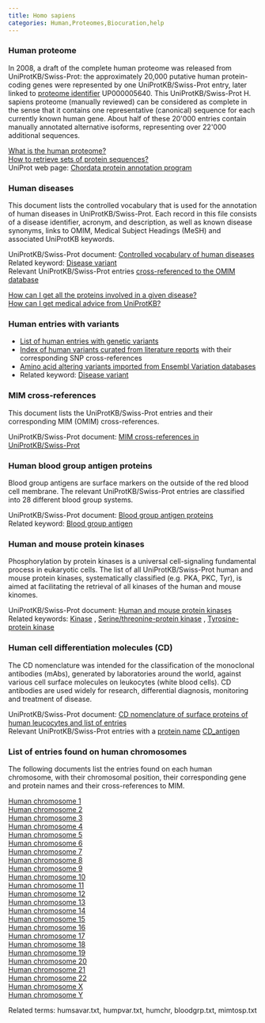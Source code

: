 ```yaml
---
title: Homo sapiens
categories: Human,Proteomes,Biocuration,help
---
```


### Human proteome

In 2008, a draft of the complete human proteome was released from UniProtKB/Swiss-Prot: the approximately 20,000 putative human protein-coding genes were represented by one UniProtKB/Swiss-Prot entry, later linked to [proteome identifier](https://www.uniprot.org/help/proteome%5fid) UP000005640. This UniProtKB/Swiss-Prot H. sapiens proteome (manually reviewed) can be considered as complete in the sense that it contains one representative (canonical) sequence for each currently known human gene. About half of these 20'000 entries contain manually annotated alternative isoforms, representing over 22'000 additional sequences.

[What is the human proteome?](http://www.uniprot.org/help/human%5Fproteome)  
[How to retrieve sets of protein sequences?](http://www.uniprot.org/help/retrieve%5Fsets)  
UniProt web page: [Chordata protein annotation program](http://www.uniprot.org/program/Chordata)

### Human diseases

This document lists the controlled vocabulary that is used for the annotation of human diseases in UniProtKB/Swiss-Prot. Each record in this file consists of a disease identifier, acronym, and description, as well as known disease synonyms, links to OMIM, Medical Subject Headings (MeSH) and associated UniProtKB keywords.

UniProtKB/Swiss-Prot document: [Controlled vocabulary of human diseases](http://www.uniprot.org/docs/humdisease)  
Related keyword: [Disease variant](http://www.uniprot.org/keywords/KW-0225)  
Relevant UniProtKB/Swiss-Prot entries [cross-referenced to the OMIM database](https://www.uniprot.org/uniprotkb/?query=database%3Amim)

[How can I get all the proteins involved in a given disease?](http://www.uniprot.org/help/disease%5Fquery)  
[How can I get medical advice from UniProtKB?](http://www.uniprot.org/help/medical%5Fadvice)

### Human entries with variants

-   [List of human entries with genetic variants](http://www.uniprot.org/docs/humpvar)
-   [Index of human variants curated from literature reports](http://www.uniprot.org/docs/humsavar) with their corresponding SNP cross-references
-   [Amino acid altering variants imported from Ensembl Variation databases](https://ftp.uniprot.org/pub/databases/uniprot/current%5Frelease/knowledgebase/variants/)
-   Related keyword: [Disease variant](http://www.uniprot.org/keywords/KW-0225)

### MIM cross-references

This document lists the UniProtKB/Swiss-Prot entries and their corresponding MIM (OMIM) cross-references.

UniProtKB/Swiss-Prot document: [MIM cross-references in UniProtKB/Swiss-Prot](http://www.uniprot.org/docs/mimtosp)

### Human blood group antigen proteins

Blood group antigens are surface markers on the outside of the red blood cell membrane. The relevant UniProtKB/Swiss-Prot entries are classified into 28 different blood group systems.

UniProtKB/Swiss-Prot document: [Blood group antigen proteins](http://www.uniprot.org/docs/bloodgrp)  
Related keyword: [Blood group antigen](http://www.uniprot.org/keywords/KW-0095)

### Human and mouse protein kinases

Phosphorylation by protein kinases is a universal cell-signaling fundamental process in eukaryotic cells. The list of all UniProtKB/Swiss-Prot human and mouse protein kinases, systematically classified (e.g. PKA, PKC, Tyr), is aimed at facilitating the retrieval of all kinases of the human and mouse kinomes.

UniProtKB/Swiss-Prot document: [Human and mouse protein kinases](http://www.uniprot.org/docs/pkinfam)  
Related keywords: [Kinase](http://www.uniprot.org/keywords/KW-0418) , [Serine/threonine-protein kinase](http://www.uniprot.org/keywords/KW-0723) , [Tyrosine-protein kinase](http://www.uniprot.org/keywords/KW-0829)

### Human cell differentiation molecules (CD)

The CD nomenclature was intended for the classification of the monoclonal antibodies (mAbs), generated by laboratories around the world, against various cell surface molecules on leukocytes (white blood cells). CD antibodies are used widely for research, differential diagnosis, monitoring and treatment of disease.

UniProtKB/Swiss-Prot document: [CD nomenclature of surface proteins of human leucocytes and list of entries](http://www.uniprot.org/docs/cdlist)  
Relevant UniProtKB/Swiss-Prot entries with a [protein name](https://www.uniprot.org/help/protein%5fname) [CD\_antigen](https://www.uniprot.org/uniprotkb/?query=cdantigen%3A%2A)

### List of entries found on human chromosomes

The following documents list the entries found on each human chromosome, with their chromosomal position, their corresponding gene and protein names and their cross-references to MIM.

[Human chromosome 1](http://www.uniprot.org/docs/humchr01)  
[Human chromosome 2](http://www.uniprot.org/docs/humchr02)  
[Human chromosome 3](http://www.uniprot.org/docs/humchr03)  
[Human chromosome 4](http://www.uniprot.org/docs/humchr04)  
[Human chromosome 5](http://www.uniprot.org/docs/humchr05)  
[Human chromosome 6](http://www.uniprot.org/docs/humchr06)  
[Human chromosome 7](http://www.uniprot.org/docs/humchr07)  
[Human chromosome 8](http://www.uniprot.org/docs/humchr08)  
[Human chromosome 9](http://www.uniprot.org/docs/humchr09)  
[Human chromosome 10](http://www.uniprot.org/docs/humchr10)  
[Human chromosome 11](http://www.uniprot.org/docs/humchr11)  
[Human chromosome 12](http://www.uniprot.org/docs/humchr12)  
[Human chromosome 13](http://www.uniprot.org/docs/humchr13)  
[Human chromosome 14](http://www.uniprot.org/docs/humchr14)  
[Human chromosome 15](http://www.uniprot.org/docs/humchr15)  
[Human chromosome 16](http://www.uniprot.org/docs/humchr16)  
[Human chromosome 17](http://www.uniprot.org/docs/humchr17)  
[Human chromosome 18](http://www.uniprot.org/docs/humchr18)  
[Human chromosome 19](http://www.uniprot.org/docs/humchr19)  
[Human chromosome 20](http://www.uniprot.org/docs/humchr20)  
[Human chromosome 21](http://www.uniprot.org/docs/humchr21)  
[Human chromosome 22](http://www.uniprot.org/docs/humchr22)  
[Human chromosome X](http://www.uniprot.org/docs/humchrx)  
[Human chromosome Y](http://www.uniprot.org/docs/humchry)

Related terms: humsavar.txt, humpvar.txt, humchr, bloodgrp.txt, mimtosp.txt
